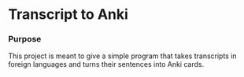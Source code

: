 # Transcript to Anki

### Purpose
This project is meant to give a simple program that takes transcripts in foreign languages and turns their sentences into Anki cards.
